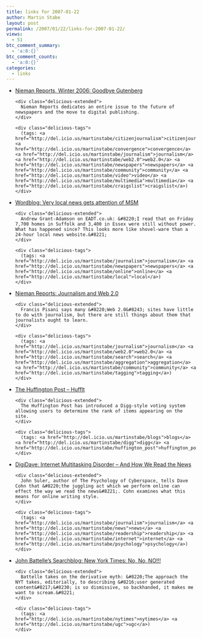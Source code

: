 ```yaml
---
title: links for 2007-01-22
author: Martin Stabe
layout: post
permalink: /2007/01/22/links-for-2007-01-22/
views:
  - 51
btc_comment_summary:
  - 'a:0:{}'
btc_comment_counts:
  - 'a:0:{}'
categories:
  - links
---
```

<ul class="delicious">
  <li>
    <div class="delicious-link">
      <a href="http://www.nieman.harvard.edu/reports/06-4NRwinter/index.html">Nieman Reports, Winter 2006: Goodbye Gutenberg</a>
    </div>
    
    <div class="delicious-extended">
      Nieman Reports dedicates an entire issue to the future of newspapers and the move to digital publishing.
    </div>
    
    <div class="delicious-tags">
      (tags: <a href="http://del.icio.us/martinstabe/citizenjournalism">citizenjournalism</a> <a href="http://del.icio.us/martinstabe/convergence">convergence</a> <a href="http://del.icio.us/martinstabe/journalism">journalism</a> <a href="http://del.icio.us/martinstabe/web2.0">web2.0</a> <a href="http://del.icio.us/martinstabe/newspapers">newspapers</a> <a href="http://del.icio.us/martinstabe/community">community</a> <a href="http://del.icio.us/martinstabe/video">video</a> <a href="http://del.icio.us/martinstabe/multimedia">multimedia</a> <a href="http://del.icio.us/martinstabe/craigslist">craigslist</a>)
    </div>
  </li>
  
  <li>
    <div class="delicious-link">
      <a href="http://www.wordblog.co.uk/2007/01/21/very-local-news-gets-attention-of-msm/">Wordblog: Very local news gets attention of MSM</a>
    </div>
    
    <div class="delicious-extended">
      Andrew Grant-Adamson on EADT.co.uk: &#8220;I read that on Friday 7,700 homes in Suffolk and 3,400 in Essex were still without power. What has happened since? This looks more like shovel-ware than a 24-hour local news website.&#8221;
    </div>
    
    <div class="delicious-tags">
      (tags: <a href="http://del.icio.us/martinstabe/journalism">journalism</a> <a href="http://del.icio.us/martinstabe/newspapers">newspapers</a> <a href="http://del.icio.us/martinstabe/online">online</a> <a href="http://del.icio.us/martinstabe/local">local</a>)
    </div>
  </li>
  
  <li>
    <div class="delicious-link">
      <a href="http://www.nieman.harvard.edu/reports/06-4NRwinter/p42-0604-pisani.html">Nieman Reports: Journalism and Web 2.0</a>
    </div>
    
    <div class="delicious-extended">
      Francis Pisani says many &#8220;Web 2.0&#8243; sites have little to do with journalism, but there are still things about them that journalists ought to learn.
    </div>
    
    <div class="delicious-tags">
      (tags: <a href="http://del.icio.us/martinstabe/journalism">journalism</a> <a href="http://del.icio.us/martinstabe/web2.0">web2.0</a> <a href="http://del.icio.us/martinstabe/search">search</a> <a href="http://del.icio.us/martinstabe/aggregation">aggregation</a> <a href="http://del.icio.us/martinstabe/community">community</a> <a href="http://del.icio.us/martinstabe/tagging">tagging</a>)
    </div>
  </li>
  
  <li>
    <div class="delicious-link">
      <a href="http://huffit.huffingtonpost.com/">The Huffington Post &#8211; HuffIt</a>
    </div>
    
    <div class="delicious-extended">
      The Huffington Post has introduced a Digg-style voting system allowing users to determine the rank of items appearing on the site.
    </div>
    
    <div class="delicious-tags">
      (tags: <a href="http://del.icio.us/martinstabe/blogs">blogs</a> <a href="http://del.icio.us/martinstabe/digg">digg</a> <a href="http://del.icio.us/martinstabe/huffington_post">huffington_post</a>)
    </div>
  </li>
  
  <li>
    <div class="delicious-link">
      <a href="http://www.digidave.org/adventures_in_freelancing/2007/01/internet_multit_1.html">DigiDave: Internet Multitasking Disorder &#8211; And How We Read the News</a>
    </div>
    
    <div class="delicious-extended">
      John Suler, author of The Psychology of Cyberspace, tells Dave Cohn that &#8220;the juggling act which we perform online can effect the way we read the news&#8221;. Cohn examines what this means for online writing style.
    </div>
    
    <div class="delicious-tags">
      (tags: <a href="http://del.icio.us/martinstabe/journalism">journalism</a> <a href="http://del.icio.us/martinstabe/news">news</a> <a href="http://del.icio.us/martinstabe/readership">readership</a> <a href="http://del.icio.us/martinstabe/internet">internet</a> <a href="http://del.icio.us/martinstabe/psychology">psychology</a>)
    </div>
  </li>
  
  <li>
    <div class="delicious-link">
      <a href="http://battellemedia.com/archives/003279.php">John Battelle&#8217;s Searchblog: New York Times: No, No, NO!!!</a>
    </div>
    
    <div class="delicious-extended">
      Battelle takes on the derivative myth: &#8220;The approach the NYT takes, editorially, to describing &#8216;user generated content&#8217;&#8230; is so dismissive, so backhanded, it makes me want to scream.&#8221;
    </div>
    
    <div class="delicious-tags">
      (tags: <a href="http://del.icio.us/martinstabe/nytimes">nytimes</a> <a href="http://del.icio.us/martinstabe/ugc">ugc</a>)
    </div>
  </li>
</ul>